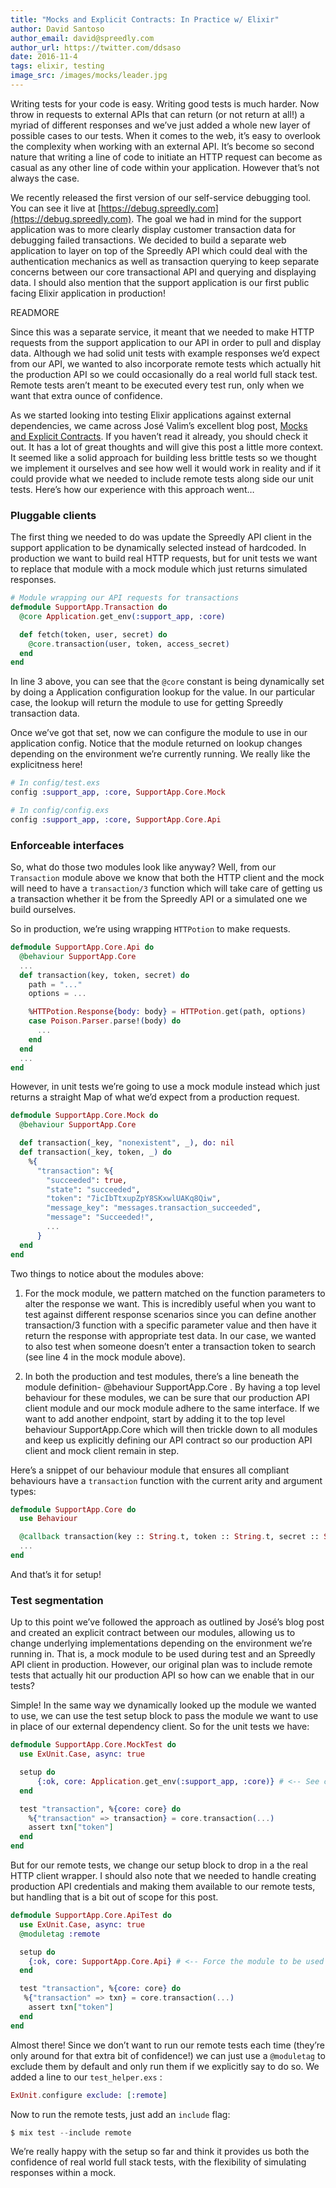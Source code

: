 ```yaml
---
title: "Mocks and Explicit Contracts: In Practice w/ Elixir"
author: David Santoso
author_email: david@spreedly.com
author_url: https://twitter.com/ddsaso
date: 2016-11-4
tags: elixir, testing
image_src: /images/mocks/leader.jpg
---
```

Writing tests for your code is easy. Writing good tests is much harder. Now throw in requests to external APIs that can return (or not return at all!) a myriad of different responses and we’ve just added a whole new layer of possible cases to our tests. When it comes to the web, it’s easy to overlook the complexity when working with an external API. It’s become so second nature that writing a line of code to initiate an HTTP request can become as casual as any other line of code within your application. However that’s not always the case.

We recently released the first version of our self-service debugging tool. You can see it live at [https://debug.spreedly.com](https://debug.spreedly.com). The goal we had in mind for the support application was to more clearly display customer transaction data for debugging failed transactions. We decided to build a separate web application to layer on top of the Spreedly API which could deal with the authentication mechanics as well as transaction querying to keep separate concerns between our core transactional API and querying and displaying data. I should also mention that the support application is our first public facing Elixir application in production!

READMORE

Since this was a separate service, it meant that we needed to make HTTP requests from the support application to our API in order to pull and display data. Although we had solid unit tests with example responses we’d expect from our API, we wanted to also incorporate remote tests which actually hit the production API so we could occasionally do a real world full stack test. Remote tests aren’t meant to be executed every test run, only when we want that extra ounce of confidence.

As we started looking into testing Elixir applications against external dependencies, we came across José Valim’s excellent blog post, [Mocks and Explicit Contracts](http://blog.plataformatec.com.br/2015/10/mocks-and-explicit-contracts/). If you haven’t read it already, you should check it out. It has a lot of great thoughts and will give this post a little more context. It seemed like a solid approach for building less brittle tests so we thought we implement it ourselves and see how well it would work in reality and if it could provide what we needed to include remote tests along side our unit tests. Here’s how our experience with this approach went…

### Pluggable clients

The first thing we needed to do was update the Spreedly API client in the support application to be dynamically selected instead of hardcoded. In production we want to build real HTTP requests, but for unit tests we want to replace that module with a mock module which just returns simulated responses.

```elixir
# Module wrapping our API requests for transactions
defmodule SupportApp.Transaction do
  @core Application.get_env(:support_app, :core)

  def fetch(token, user, secret) do
    @core.transaction(user, token, access_secret)
  end
end
```

In line 3 above, you can see that the `@core` constant is being dynamically set by doing a Application configuration lookup for the value. In our particular case, the lookup will return the module to use for getting Spreedly transaction data.

Once we’ve got that set, now we can configure the module to use in our application config. Notice that the module returned on lookup changes depending on the environment we’re currently running. We really like the explicitness here!

```elixir
# In config/test.exs
config :support_app, :core, SupportApp.Core.Mock

# In config/config.exs
config :support_app, :core, SupportApp.Core.Api
```

### Enforceable interfaces

So, what do those two modules look like anyway? Well, from our `Transaction` module above we know that both the HTTP client and the mock will need to have a  `transaction/3`  function which will take care of getting us a transaction whether it be from the Spreedly API or a simulated one we build ourselves.

So in production, we’re using wrapping `HTTPotion` to make requests.

```elixir
defmodule SupportApp.Core.Api do
  @behaviour SupportApp.Core
  ...
  def transaction(key, token, secret) do
    path = "..."
    options = ...

    %HTTPotion.Response{body: body} = HTTPotion.get(path, options)
    case Poison.Parser.parse!(body) do
      ...
    end
  end
  ...
end
```

However, in unit tests we’re going to use a mock module instead which just returns a straight Map of what we’d expect from a production request.

```elixir
defmodule SupportApp.Core.Mock do
  @behaviour SupportApp.Core

  def transaction(_key, "nonexistent", _), do: nil
  def transaction(_key, token, _) do
    %{
      "transaction": %{
        "succeeded": true,
        "state": "succeeded",
        "token": "7icIbTtxupZpY8SKxwlUAKq8Qiw",
        "message_key": "messages.transaction_succeeded",
        "message": "Succeeded!",
        ...
      }
  end
end
```

Two things to notice about the modules above:

1. For the mock module, we pattern matched on the function parameters to alter the response we want. This is incredibly useful when you want to test against different response scenarios since you can define another transaction/3 function with a specific parameter value and then have it return the response with appropriate test data. In our case, we wanted to also test when someone doesn’t enter a transaction token to search (see line 4 in the mock module above).

2. In both the production and test modules, there’s a line beneath the module definition- @behaviour SupportApp.Core . By having a top level behaviour for these modules, we can be sure that our production API client module and our mock module adhere to the same interface. If we want to add another endpoint, start by adding it to the top level behaviour SupportApp.Core which will then trickle down to all modules and keep us explicitly defining our API contract so our production API client and mock client remain in step.

Here’s a snippet of our behaviour module that ensures all compliant behaviours have a `transaction` function with the current arity and argument types:

```elixir
defmodule SupportApp.Core do
  use Behaviour

  @callback transaction(key :: String.t, token :: String.t, secret :: String.t) :: %{}
  ...
end
```

And that’s it for setup!

### Test segmentation

Up to this point we’ve followed the approach as outlined by José’s blog post and created an explicit contract between our modules, allowing us to change underlying implementations depending on the environment we’re running in. That is, a mock module to be used during test and an Spreedly API client in production. However, our original plan was to include remote tests that actually hit our production API so how can we enable that in our tests?

Simple! In the same way we dynamically looked up the module we wanted to use, we can use the test setup block to pass the module we want to use in place of our external dependency client. So for the unit tests we have:

```elixir
defmodule SupportApp.Core.MockTest do
  use ExUnit.Case, async: true

  setup do
      {:ok, core: Application.get_env(:support_app, :core)} # <-- See config/test.exs
  end

  test "transaction", %{core: core} do
    %{"transaction" => transaction} = core.transaction(...)
    assert txn["token"]
  end
end
```

But for our remote tests, we change our setup block to drop in a the real HTTP client wrapper. I should also note that we needed to handle creating production API credentials and making them available to our remote tests, but handling that is a bit out of scope for this post.

```elixir
defmodule SupportApp.Core.ApiTest do
  use ExUnit.Case, async: true
  @moduletag :remote

  setup do
    {:ok, core: SupportApp.Core.Api} # <-- Force the module to be used
  end

  test "transaction", %{core: core} do
   %{"transaction" => txn} = core.transaction(...)
    assert txn["token"]
  end
end
```

Almost there! Since we don’t want to run our remote tests each time (they’re only around for that extra bit of confidence!) we can just use a `@moduletag` to exclude them by default and only run them if we explicitly say to do so. We added a line to our `test_helper.exs` :

```elixir
ExUnit.configure exclude: [:remote]
```

Now to run the remote tests, just add an `include` flag:

```elixir
$ mix test --include remote
```

We’re really happy with the setup so far and think it provides us both the confidence of real world full stack tests, with the flexibility of simulating responses within a mock.
